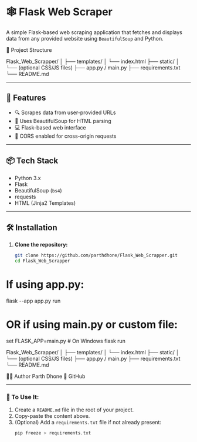 # 🕸️ Flask Web Scraper

A simple Flask-based web scraping application that fetches and displays data from any provided website using `BeautifulSoup` and Python.


📁 Project Structure

Flask_Web_Scrapper/
│
├── templates/
│   └── index.html
├── static/
│   └── (optional CSS/JS files)
├── app.py / main.py
├── requirements.txt
└── README.md



---

## 🚀 Features

- 🔍 Scrapes data from user-provided URLs
- 🧠 Uses BeautifulSoup for HTML parsing
- 💻 Flask-based web interface
- 🔄 CORS enabled for cross-origin requests

---

## 📦 Tech Stack

- Python 3.x
- Flask
- BeautifulSoup (`bs4`)
- requests
- HTML (Jinja2 Templates)

---

## 🛠️ Installation

1. **Clone the repository:**
   ```bash
   git clone https://github.com/parthdhone/Flask_Web_Scrapper.git
   cd Flask_Web_Scrapper

# If using app.py:
flask --app app.py run

# OR if using main.py or custom file:
set FLASK_APP=main.py     # On Windows
flask run

Flask_Web_Scrapper/
│
├── templates/
│   └── index.html
├── static/
│   └── (optional CSS/JS files)
├── app.py / main.py
├── requirements.txt
└── README.md


👨‍💻 Author
Parth Dhone
🔗 GitHub


---

### 📌 To Use It:
1. Create a `README.md` file in the root of your project.
2. Copy-paste the content above.
3. (Optional) Add a `requirements.txt` file if not already present:
   ```bash
   pip freeze > requirements.txt
